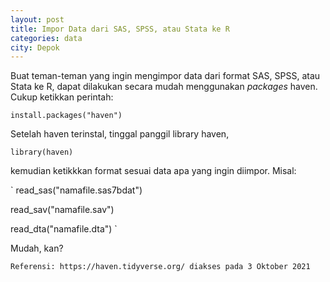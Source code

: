 ```yaml
---
layout: post
title: Impor Data dari SAS, SPSS, atau Stata ke R
categories: data
city: Depok
---
```

Buat teman-teman yang ingin mengimpor data dari format SAS, SPSS, atau Stata ke R, dapat dilakukan secara mudah menggunakan _packages_ haven. Cukup ketikkan perintah: 

`install.packages("haven")`

Setelah haven terinstal, tinggal panggil library haven,

`library(haven)`

kemudian ketikkkan format sesuai data apa yang ingin diimpor. Misal:

`
read_sas("namafile.sas7bdat")

read_sav("namafile.sav")

read_dta("namafile.dta")
`

Mudah, kan?

`Referensi: https://haven.tidyverse.org/ diakses pada 3 Oktober 2021`
